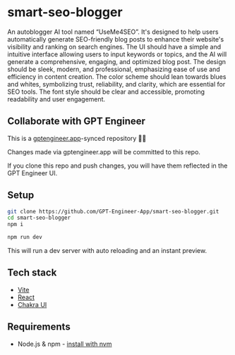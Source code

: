 # smart-seo-blogger

An autoblogger AI tool named “UseMe4SEO”. It's designed to help users automatically generate SEO-friendly blog posts to enhance their website's visibility and ranking on search engines. The UI should have a simple and intuitive interface allowing users to input keywords or topics, and the AI will generate a comprehensive, engaging, and optimized blog post. The design should be sleek, modern, and professional, emphasizing ease of use and efficiency in content creation. The color scheme should lean towards blues and whites, symbolizing trust, reliability, and clarity, which are essential for SEO tools. The font style should be clear and accessible, promoting readability and user engagement.

## Collaborate with GPT Engineer

This is a [gptengineer.app](https://gptengineer.app)-synced repository 🌟🤖

Changes made via gptengineer.app will be committed to this repo.

If you clone this repo and push changes, you will have them reflected in the GPT Engineer UI.

## Setup

```sh
git clone https://github.com/GPT-Engineer-App/smart-seo-blogger.git
cd smart-seo-blogger
npm i
```

```sh
npm run dev
```

This will run a dev server with auto reloading and an instant preview.

## Tech stack

- [Vite](https://vitejs.dev/)
- [React](https://react.dev/)
- [Chakra UI](https://chakra-ui.com/)

## Requirements

- Node.js & npm - [install with nvm](https://github.com/nvm-sh/nvm#installing-and-updating)
